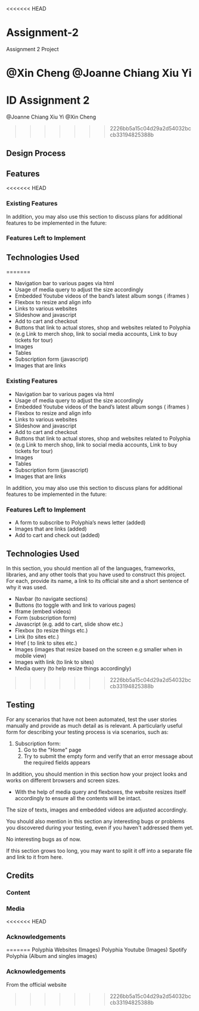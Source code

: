 <<<<<<< HEAD
# Assignment-2
Assignment 2 Project

@Xin Cheng
@Joanne Chiang Xiu Yi
=======
# ID Assignment 2

@Joanne Chiang Xiu Yi
@Xin Cheng
>>>>>>> 2226bb5a15c04d29a2d54032bccb33194825388b

## Design Process

## Features
<<<<<<< HEAD

### Existing Features

In addition, you may also use this section to discuss plans for additional features to be implemented in the future:

### Features Left to Implement

## Technologies Used

=======
-	Navigation bar to various pages via html
-	Usage of media query to adjust the size accordingly
-	Embedded Youtube videos of the band’s latest album songs ( iframes )
-	Flexbox to resize and align info
-	Links to various websites
-	Slideshow and javascript
-	Add to cart and checkout
-	Buttons that link to actual stores, shop and websites related to Polyphia
-	(e.g Link to merch shop, link to social media accounts, Link to buy tickets for tour)
-	Images
-	Tables
-	Subscription form (javascript)
-	Images that are links


### Existing Features

-	Navigation bar to various pages via html
-	Usage of media query to adjust the size accordingly
-	Embedded Youtube videos of the band’s latest album songs ( iframes )
-	Flexbox to resize and align info
-	Links to various websites
-	Slideshow and javascript
-	Add to cart and checkout
-	Buttons that link to actual stores, shop and websites related to Polyphia
-	(e.g Link to merch shop, link to social media accounts, Link to buy tickets for tour)
-	Images
-	Tables
-	Subscription form (javascript)
-	Images that are links

In addition, you may also use this section to discuss plans for additional features to be implemented in the future:

### Features Left to Implement
-	 A form to subscribe to Polyphia’s news letter (added)
-	Images that are links (added)
-	Add to cart and check out (added)
## Technologies Used

In this section, you should mention all of the languages, frameworks, libraries, and any other tools that you have used to construct this project. For each, provide its name, a link to its official site and a short sentence of why it was used.
-	 Navbar (to navigate sections)
-	Buttons (to toggle with and link to various pages)
-	Iframe (embed videos)
-	Form (subscription form)
-	Javascript (e.g. add to cart, slide show etc.)
-	Flexbox (to resize things etc.)
-	Link (to sites etc.)
-	Href ( to link to sites etc.)
-	Images (images that resize based on the screen e.g smaller when in mobile view)
-	Images with link (to link to sites)
-	Media query (to help resize things accordingly)

>>>>>>> 2226bb5a15c04d29a2d54032bccb33194825388b
## Testing

For any scenarios that have not been automated, test the user stories manually and provide as much detail as is relevant. A particularly useful form for describing your testing process is via scenarios, such as:

1. Subscription form:
    1. Go to the "Home" page
    2. Try to submit the empty form and verify that an error message about the required fields appears

In addition, you should mention in this section how your project looks and works on different browsers and screen sizes.
-	With the help of media query and flexboxes, the website resizes itself accordingly to ensure all the contents will be intact.

The size of texts, images and embedded videos are adjusted accordingly.

You should also mention in this section any interesting bugs or problems you discovered during your testing, even if you haven't addressed them yet.

No interesting bugs as of now.

If this section grows too long, you may want to split it off into a separate file and link to it from here.

## Credits

### Content

### Media
<<<<<<< HEAD

### Acknowledgements

=======
Polyphia Websites (Images)
Polyphia Youtube (Images)
Spotify Polyphia (Album and singles images)
### Acknowledgements
From the official website
>>>>>>> 2226bb5a15c04d29a2d54032bccb33194825388b
